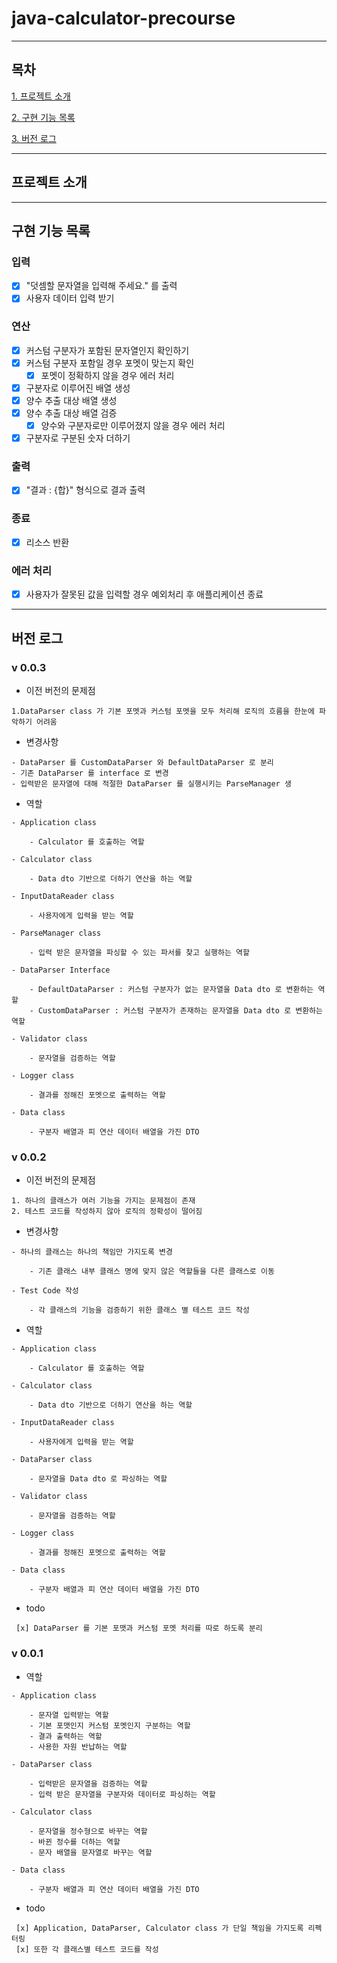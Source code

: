 # java-calculator-precourse

---

## 목차

[1. 프로젝트 소개](#프로젝트-소개)

[2. 구현 기능 목록](#구현-기능-목록)

[3. 버전 로그](#버전-로그)

---

## 프로젝트 소개

---

## 구현 기능 목록

### 입력

- [x] "덧셈할 문자열을 입력해 주세요." 를 출력
- [x] 사용자 데이터 입력 받기

### 연산

- [x] 커스텀 구분자가 포함된 문자열인지 확인하기
- [x] 커스텀 구분자 포함일 경우 포멧이 맞는지 확인
    - [x] 포멧이 정확하지 않을 경우 에러 처리
- [x] 구분자로 이루어진 배열 생성
- [x] 양수 추출 대상 배열 생성
- [x] 양수 추출 대상 배열 검증
    - [x] 양수와 구분자로만 이루어졌지 않을 경우 에러 처리
- [x] 구분자로 구분된 숫자 더하기

### 출력

- [x] "결과 : {합}" 형식으로 결과 출력

### 종료

- [x] 리소스 반환

### 에러 처리

- [x] 사용자가 잘못된 값을 입력할 경우 예외처리 후 애플리케이션 종료

---

## 버전 로그

### v 0.0.3

- 이전 버전의 문제점

 ```text
1.DataParser class 가 기본 포멧과 커스텀 포멧을 모두 처리해 로직의 흐름을 한눈에 파악하기 어려움
```

- 변경사항

```text
- DataParser 를 CustomDataParser 와 DefaultDataParser 로 분리
- 기존 DataParser 를 interface 로 변경
- 입력받은 문자열에 대해 적절한 DataParser 를 실행시키는 ParseManager 생
```

- 역할

```text
- Application class

    - Calculator 를 호출하는 역할
    
- Calculator class

    - Data dto 기반으로 더하기 연산을 하는 역할
    
- InputDataReader class

    - 사용자에게 입력을 받는 역할
    
- ParseManager class

    - 입력 받은 문자열을 파싱할 수 있는 파서를 찾고 실행하는 역할
    
- DataParser Interface

    - DefaultDataParser : 커스텀 구분자가 없는 문자열을 Data dto 로 변환하는 역할
    - CustomDataParser : 커스텀 구분자가 존재하는 문자열을 Data dto 로 변환하는 역할
    
- Validator class

    - 문자열을 검증하는 역할
    
- Logger class

    - 결과를 정해진 포멧으로 출력하는 역할
    
- Data class

    - 구분자 배열과 피 연산 데이터 배열을 가진 DTO
```

### v 0.0.2

- 이전 버전의 문제점

```text
1. 하나의 클래스가 여러 기능을 가지는 문제점이 존재
2. 테스트 코드를 작성하지 않아 로직의 정확성이 떨어짐
```

- 변경사항

```text
- 하나의 클래스는 하나의 책임만 가지도록 변경

    - 기존 클래스 내부 클래스 명에 맞지 않은 역할들을 다른 클래스로 이동
    
- Test Code 작성

    - 각 클래스의 기능을 검증하기 위한 클래스 별 테스트 코드 작성
```

- 역할

```text
- Application class

    - Calculator 를 호출하는 역할
    
- Calculator class

    - Data dto 기반으로 더하기 연산을 하는 역할
    
- InputDataReader class

    - 사용자에게 입력을 받는 역할
    
- DataParser class

    - 문자열을 Data dto 로 파싱하는 역할
    
- Validator class

    - 문자열을 검증하는 역할
    
- Logger class

    - 결과를 정해진 포멧으로 출력하는 역할
    
- Data class

    - 구분자 배열과 피 연산 데이터 배열을 가진 DTO
```

- todo

```text
 [x] DataParser 를 기본 포맷과 커스텀 포멧 처리를 따로 하도록 분리
```

### v 0.0.1

- 역할

```text
- Application class

    - 문자열 입력받는 역할
    - 기본 포맷인지 커스텀 포멧인지 구분하는 역할
    - 결과 출력하는 역할
    - 사용한 자원 반납하는 역할

- DataParser class

    - 입력받은 문자열을 검증하는 역할
    - 입력 받은 문자열을 구분자와 데이터로 파싱하는 역할

- Calculator class

    - 문자열을 정수형으로 바꾸는 역할
    - 바뀐 정수를 더하는 역할
    - 문자 배열을 문자열로 바꾸는 역할

- Data class

    - 구분자 배열과 피 연산 데이터 배열을 가진 DTO
```

- todo

```text
 [x] Application, DataParser, Calculator class 가 단일 책임을 가지도록 리펙터링
 [x] 또한 각 클래스별 테스트 코드를 작성
```